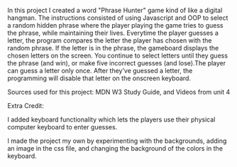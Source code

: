 In this project I created a word "Phrase Hunter" game kind of like a digital hangman. The instructions consisted of using Javascript and OOP to select a random hidden phrase where the player playing the game tries to guess the phrase, while maintaining their lives. Everytime the player guesses a letter, the program compares the letter the player has chosen with the random phrase. If the letter is in the phrase, the gameboard displays the chosen letters on the screen. You continue to select letters until they guess the phrase (and win), or make five incorrect guesses (and lose).The player can guess a letter only once. After they’ve guessed a letter, the programming will disable that letter on the onscreen keyboard.

Sources used for this project:
MDN
W3
Study Guide, and Videos from unit 4

Extra Credit:

I added keyboard functionality which lets the players use their physical computer keyboard to enter guesses.

I made the project my own by experimenting with the backgrounds, adding an image in the css file, and changing the background of the colors in the keyboard.
